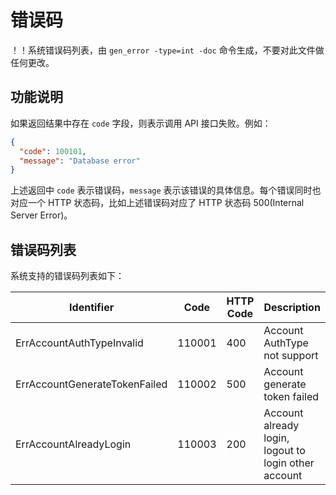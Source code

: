 # 错误码

！！系统错误码列表，由 `gen_error -type=int -doc` 命令生成，不要对此文件做任何更改。

## 功能说明

如果返回结果中存在 `code` 字段，则表示调用 API 接口失败。例如：

```json
{
  "code": 100101,
  "message": "Database error"
}
```

上述返回中 `code` 表示错误码，`message` 表示该错误的具体信息。每个错误同时也对应一个 HTTP 状态码，比如上述错误码对应了 HTTP 状态码 500(Internal Server Error)。

## 错误码列表

系统支持的错误码列表如下：

| Identifier | Code | HTTP Code | Description |
| ---------- | ---- | --------- | ----------- |
| ErrAccountAuthTypeInvalid | 110001 | 400 | Account AuthType not support |
| ErrAccountGenerateTokenFailed | 110002 | 500 | Account generate token failed |
| ErrAccountAlreadyLogin | 110003 | 200 | Account already login, logout to login other account |

